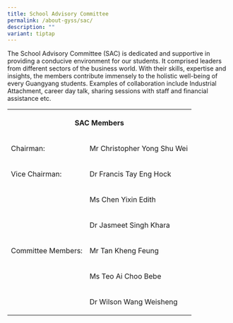 ```yaml
---
title: School Advisory Committee
permalink: /about-gyss/sac/
description: ""
variant: tiptap
---
```

<p>The School Advisory Committee (SAC) is dedicated and supportive in providing
a conducive environment for our students. It comprised leaders from different
sectors of the business world. With their skills, expertise and insights,
the members contribute immensely to the holistic well-being of every Guangyang
students. Examples of collaboration include Industrial Attachment, career
day talk, sharing sessions with staff and financial assistance etc.</p>
<table style="minWidth: 50px">
<colgroup>
<col>
<col>
</colgroup>
<tbody>
<tr>
<th rowspan="1" colspan="2">
<p>SAC Members</p>
</th>
</tr>
<tr>
<td rowspan="1" colspan="1">
<p>Chairman:</p>
</td>
<td rowspan="1" colspan="1">
<p>Mr Christopher Yong Shu Wei</p>
</td>
</tr>
<tr>
<td rowspan="1" colspan="1">
<p>Vice Chairman:</p>
</td>
<td rowspan="1" colspan="1">
<p>Dr Francis Tay Eng Hock</p>
</td>
</tr>
<tr>
<td rowspan="5" colspan="1">
<p></p>
<p>Committee Members:</p>
</td>
<td rowspan="1" colspan="1">
<p>Ms Chen Yixin Edith</p>
</td>
</tr>
<tr>
<td rowspan="1" colspan="1">
<p>Dr Jasmeet Singh Khara</p>
</td>
</tr>
<tr>
<td rowspan="1" colspan="1">
<p>Mr Tan Kheng Feung</p>
</td>
</tr>
<tr>
<td rowspan="1" colspan="1">
<p>Ms Teo Ai Choo Bebe</p>
</td>
</tr>
<tr>
<td rowspan="1" colspan="1">
<p>Dr Wilson Wang Weisheng</p>
</td>
</tr>
</tbody>
</table>
<p></p>
<p></p>
<p></p>
<p></p>
<p></p>
<p></p>
<p></p>
<p></p>
<p></p>
<p></p>
<p></p>
<p></p>
<p></p>
<p></p>
<p></p>
<p></p>
<p></p>
<p></p>
<p></p>
<p></p>
<p></p>